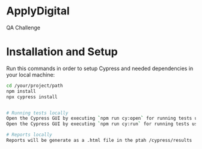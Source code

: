 # ApplyDigital

QA Challenge

# Installation and Setup

Run this commands in order to setup Cypress and needed dependencies in your local machine:

```bash
cd /your/project/path
npm install
npx cypress install


# Running tests locally
Open the Cypress GUI by executing `npm run cy:open` for running tests using cypress dashboard.
Open the Cypress GUI by executing `npm run cy:run` for running tests using cypress headless.

# Reports locally
Reports will be generate as a .html file in the ptah /cypress/results
```
